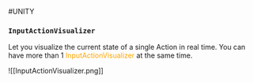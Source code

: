 #UNITY 

### `InputActionVisualizer`

Let you visualize the current state of a single Action in real time. 
You can have more than 1 <span style="color:orange;">InputActionVisualizer</span> at the  same time.

![[InputActionVisualizer.png]]